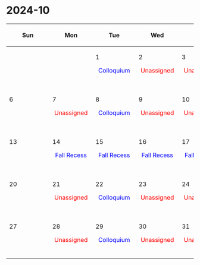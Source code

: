 # 2024-10

|<div style='max-width:100px;width:100px'><p>Sun</p></div>|<div style='max-width:100px;width:100px'><p>Mon</p></div>|<div style='max-width:100px;width:100px'><p>Tue</p></div>|<div style='max-width:100px;width:100px'><p>Wed</p></div>|<div style='max-width:100px;width:100px'><p>Thu</p></div>|<div style='max-width:100px;width:100px'><p>Fri</p></div>|<div style='max-width:100px;width:100px'><p>Sat</p></div>|
|:-:|:-:|:-:|:-:|:-:|:-:|:-:|
|<p><br/><br/></p> |<p><br/><br/></p> |<p align='left'>1</p><p><span style='color:blue'>Colloquium</span><br/><br/></p>|<p align='left'>2</p><p><span style='color:red'>Unassigned</span><br/><br/></p>|<p align='left'>3</p><p><span style='color:red'>Unassigned</span><br/><br/></p>|<p align='left'>4</p><p><span style='color:red'>Unassigned</span><br/><br/></p>|<p align='left'>5</p><p><br/><br/></p>|
|<p align='left'>6</p><p><br/><br/></p>|<p align='left'>7</p><p><span style='color:red'>Unassigned</span><br/><br/></p>|<p align='left'>8</p><p><span style='color:blue'>Colloquium</span><br/><br/></p>|<p align='left'>9</p><p><span style='color:red'>Unassigned</span><br/><br/></p>|<p align='left'>10</p><p><span style='color:red'>Unassigned</span><br/><br/></p>|<p align='left'>11</p><p><span style='color:red'>Unassigned</span><br/><br/></p>|<p align='left'>12</p><p><br/><br/></p>|
|<p align='left'>13</p><p><br/><br/></p>|<p align='left'>14</p><p><span style='color:blue'>Fall Recess</span><br/><br/></p>|<p align='left'>15</p><p><span style='color:blue'>Fall Recess</span><br/><br/></p>|<p align='left'>16</p><p><span style='color:blue'>Fall Recess</span><br/><br/></p>|<p align='left'>17</p><p><span style='color:blue'>Fall Recess</span><br/><br/></p>|<p align='left'>18</p><p><span style='color:blue'>Fall Recess</span><br/><br/></p>|<p align='left'>19</p><p><br/><br/></p>|
|<p align='left'>20</p><p><br/><br/></p>|<p align='left'>21</p><p><span style='color:red'>Unassigned</span><br/><br/></p>|<p align='left'>22</p><p><span style='color:blue'>Colloquium</span><br/><br/></p>|<p align='left'>23</p><p><span style='color:red'>Unassigned</span><br/><br/></p>|<p align='left'>24</p><p><span style='color:red'>Unassigned</span><br/><br/></p>|<p align='left'>25</p><p><span style='color:red'>Unassigned</span><br/><br/></p>|<p align='left'>26</p><p><br/><br/></p>|
|<p align='left'>27</p><p><br/><br/></p>|<p align='left'>28</p><p><span style='color:red'>Unassigned</span><br/><br/></p>|<p align='left'>29</p><p><span style='color:blue'>Colloquium</span><br/><br/></p>|<p align='left'>30</p><p><span style='color:red'>Unassigned</span><br/><br/></p>|<p align='left'>31</p><p><span style='color:red'>Unassigned</span><br/><br/></p>|<p><br/><br/></p> |<p><br/><br/></p> |
